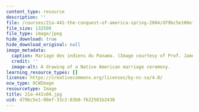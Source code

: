 ```yaml
---
content_type: resource
description: ''
file: /courses/21a-441-the-conquest-of-america-spring-2004/d79bc5e100ef33c203b0f622501b2438_21a-441s04.jpg
file_size: 132599
file_type: image/jpeg
hide_download: true
hide_download_original: null
image_metadata:
  caption: Mariage des indiens du Panama. (Image courtesy of Prof. James Howe.)
  credit: ''
  image-alt: A drawing of a Native American marriage ceremony.
learning_resource_types: []
license: https://creativecommons.org/licenses/by-nc-sa/4.0/
ocw_type: OCWImage
resourcetype: Image
title: 21a-441s04.jpg
uid: d79bc5e1-00ef-33c2-03b0-f622501b2438
---
```

